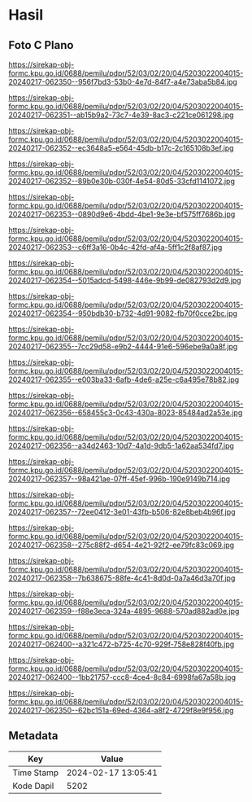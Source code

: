 # Hasil

## Foto C Plano

https://sirekap-obj-formc.kpu.go.id/0688/pemilu/pdpr/52/03/02/20/04/5203022004015-20240217-062350--956f7bd3-53b0-4e7d-84f7-a4e73aba5b84.jpg

https://sirekap-obj-formc.kpu.go.id/0688/pemilu/pdpr/52/03/02/20/04/5203022004015-20240217-062351--ab15b9a2-73c7-4e39-8ac3-c221ce061298.jpg

https://sirekap-obj-formc.kpu.go.id/0688/pemilu/pdpr/52/03/02/20/04/5203022004015-20240217-062352--ec3648a5-e564-45db-b17c-2c165108b3ef.jpg

https://sirekap-obj-formc.kpu.go.id/0688/pemilu/pdpr/52/03/02/20/04/5203022004015-20240217-062352--89b0e30b-030f-4e54-80d5-33cfd1141072.jpg

https://sirekap-obj-formc.kpu.go.id/0688/pemilu/pdpr/52/03/02/20/04/5203022004015-20240217-062353--0890d9e6-4bdd-4be1-9e3e-bf575ff7686b.jpg

https://sirekap-obj-formc.kpu.go.id/0688/pemilu/pdpr/52/03/02/20/04/5203022004015-20240217-062353--c6ff3a16-0b4c-42fd-af4a-5ff1c2f8af87.jpg

https://sirekap-obj-formc.kpu.go.id/0688/pemilu/pdpr/52/03/02/20/04/5203022004015-20240217-062354--5015adcd-5498-446e-9b99-de082793d2d9.jpg

https://sirekap-obj-formc.kpu.go.id/0688/pemilu/pdpr/52/03/02/20/04/5203022004015-20240217-062354--950bdb30-b732-4d91-9082-fb70f0cce2bc.jpg

https://sirekap-obj-formc.kpu.go.id/0688/pemilu/pdpr/52/03/02/20/04/5203022004015-20240217-062355--7cc29d58-e9b2-4444-91e6-596ebe9a0a8f.jpg

https://sirekap-obj-formc.kpu.go.id/0688/pemilu/pdpr/52/03/02/20/04/5203022004015-20240217-062355--e003ba33-6afb-4de6-a25e-c6a495e78b82.jpg

https://sirekap-obj-formc.kpu.go.id/0688/pemilu/pdpr/52/03/02/20/04/5203022004015-20240217-062356--658455c3-0c43-430a-8023-85484ad2a53e.jpg

https://sirekap-obj-formc.kpu.go.id/0688/pemilu/pdpr/52/03/02/20/04/5203022004015-20240217-062356--a34d2463-10d7-4a1d-9db5-1a62aa534fd7.jpg

https://sirekap-obj-formc.kpu.go.id/0688/pemilu/pdpr/52/03/02/20/04/5203022004015-20240217-062357--98a421ae-07ff-45ef-996b-190e9149b714.jpg

https://sirekap-obj-formc.kpu.go.id/0688/pemilu/pdpr/52/03/02/20/04/5203022004015-20240217-062357--72ee0412-3e01-43fb-b506-82e8beb4b96f.jpg

https://sirekap-obj-formc.kpu.go.id/0688/pemilu/pdpr/52/03/02/20/04/5203022004015-20240217-062358--275c88f2-d654-4e21-92f2-ee79fc83c069.jpg

https://sirekap-obj-formc.kpu.go.id/0688/pemilu/pdpr/52/03/02/20/04/5203022004015-20240217-062358--7b638675-88fe-4c41-8d0d-0a7a46d3a70f.jpg

https://sirekap-obj-formc.kpu.go.id/0688/pemilu/pdpr/52/03/02/20/04/5203022004015-20240217-062359--f88e3eca-324a-4895-9688-570ad882ad0e.jpg

https://sirekap-obj-formc.kpu.go.id/0688/pemilu/pdpr/52/03/02/20/04/5203022004015-20240217-062400--a321c472-b725-4c70-929f-758e828f40fb.jpg

https://sirekap-obj-formc.kpu.go.id/0688/pemilu/pdpr/52/03/02/20/04/5203022004015-20240217-062400--1bb21757-ccc8-4ce4-8c84-6998fa67a58b.jpg

https://sirekap-obj-formc.kpu.go.id/0688/pemilu/pdpr/52/03/02/20/04/5203022004015-20240217-062350--62bc151a-69ed-4364-a8f2-4729f8e9f956.jpg


## Metadata

| Key        | Value               |
| ---------- | ------------------- |
| Time Stamp | 2024-02-17 13:05:41 |
| Kode Dapil | 5202                |



